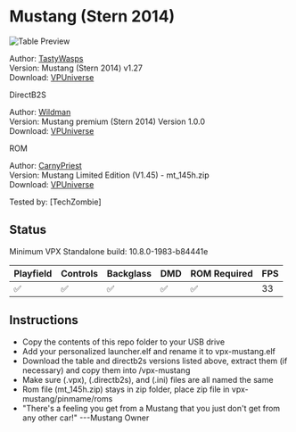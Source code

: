 # Mustang (Stern 2014)

![Table Preview](../../images/vpx-mustang.png)

Author: [TastyWasps](https://vpuniverse.com/profile/44724-tastywasps/)  
Version:  Mustang (Stern 2014) v1.27  
Download: [VPUniverse](https://vpuniverse.com/files/file/16314-mustang-stern-2014/)

DirectB2S

Author: [Wildman](https://vpuniverse.com/profile/5-wildman/)  
Version: Mustang premium (Stern 2014) Version 1.0.0  
Download: [VPUniverse](https://vpuniverse.com/files/file/4969-mustang-premium-stern-2014/)

ROM

Author: [CarnyPriest](https://vpuniverse.com/profile/1146-carnypriest/)  
Version: Mustang Limited Edition (V1.45) - mt_145h.zip  
Download: [VPUniverse](https://vpuniverse.com/files/file/4129-mustang-limited-edition-v145/)

Tested by:
[TechZombie]

## Status 

Minimum VPX Standalone build: 10.8.0-1983-b84441e

| Playfield | Controls | Backglass | DMD | ROM Required | FPS | 
|-----------|----------|-----------|-----|--------------|-----|
| :white_check_mark: | :white_check_mark: | :white_check_mark: | :white_check_mark: | :white_check_mark: | 33 |

## Instructions

- Copy the contents of this repo folder to your USB drive
- Add your personalized launcher.elf and rename it to vpx-mustang.elf
- Download the table and directb2s versions listed above, extract them (if necessary) and copy them into /vpx-mustang
- Make sure (.vpx), (.directb2s), and (.ini) files are all named the same
- Rom file (mt_145h.zip) stays in zip folder, place zip file in vpx-mustang/pinmame/roms
- "There's a feeling you get from a Mustang that you just don't get from any other car!" ---Mustang Owner

